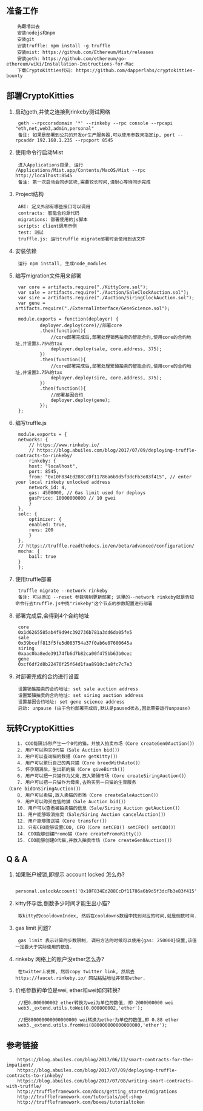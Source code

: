 准备工作
-----
        先翻墙出去
        安装nodejs和npm
        安装git
        安装truffle: npm install -g truffle
        安装mist: https://github.com/Ethereum/Mist/releases
        安装geth: https://github.com/ethereum/go-ethereum/wiki/Installation-Instructions-for-Mac
        下载CryptoKitties代码: https://github.com/dapperlabs/cryptokitties-bounty

部署CryptoKitties
-----
1. 启动geth,并使之连接到rinkeby测试网络

        geth --rpccorsdomain '*' --rinkeby --rpc console --rpcapi "eth,net,web3,admin,personal"
        备注: 如果是部署到公共的开发or生产服务器,可以使用参数来指定ip, port --rpcaddr 192.168.1.235 --rpcport 8545

2. 使用命令行启动Mist

        进入Applications目录, 运行 /Applications/Mist.app/Contents/MacOS/Mist --rpc http://localhost:8545
        备注: 第一次启动会同步区块,需要较长时间,请耐心等待同步完成

3. Project结构

        ABI: 定义外部有哪些接口可以调用
        contracts: 智能合约源代码
        migrations: 部署使用的js脚本
        scripts: client调用示例
        test: 测试
        truffle.js: 运行truffle migrate部署时会使用到该文件

4. 安装依赖

        运行 npm install, 生成node_modules

5. 编写migration文件用来部署

        var core = artifacts.require("./KittyCore.sol");
        var sale = artifacts.require("./Auction/SaleClockAuction.sol");
        var sire = artifacts.require("./Auction/SiringClockAuction.sol");
        var gene = artifacts.require("./ExternalInterface/GeneScience.sol");

        module.exports = function(deployer) {
                deployer.deploy(core)//部署core
                .then(function(){
                    //core部署完成后,部署处理销售拍卖的智能合约,使用core的合约地址,并设置3.75%的tax
                    deployer.deploy(sale, core.address, 375);
                })
                .then(function(){
                    //core部署完成后,部署处理繁殖拍卖的智能合约,使用core的合约地址,并设置3.75%的tax
                    deployer.deploy(sire, core.address, 375);
                })
                .then(function(){
                    //部署基因合约
                    deployer.deploy(gene);
                });
        };

6. 编写truffle.js

        module.exports = {
        networks: {
            // https://www.rinkeby.io/
            // https://blog.abuiles.com/blog/2017/07/09/deploying-truffle-contracts-to-rinkeby/
            rinkeby: {
            host: "localhost",
            port: 8545,
            from: "0x10F834Ed288CcDf11786a6b9d5f3dcFb3e83f415", // enter your local rinkeby unlocked address
            network_id: 4,
            gas: 4500000, // Gas limit used for deploys
            gasPrice: 10000000000 // 10 gwei
            }
        },
        solc: {
            optimizer: {
            enabled: true,
            runs: 200
            }
        },
        // https://truffle.readthedocs.io/en/beta/advanced/configuration/
        mocha: {
            bail: true
        }
        };

7. 使用truffle部署

        truffle migrate --network rinkeby
        备注: 可以添加 --reset 参数强制更新部署; 这里的--network rinkeby就是告知命令行去truffle.js中找"rinkeby"这个节点的参数配置进行部署

8. 部署完成后,会得到4个合约地址

        core
        0x1d6265585ab4f9d94c392736b781a3dd6da05fe5
        sale
        0x39bceff813f5fe5d083754a37f0ab6e07600645a
        siring
        0xaac0ba8ede39174fb6d7b82ca00f475bb63b0cec
        gene
        0xcf6df2d8b22470f25f64d1faa8910c3a8fc7c7e3

9. 对部署完成的合约进行设置

        设置销售拍卖的合约地址: set sale auction address
        设置繁殖拍卖的合约地址: set siring auction address
        设置基因合约地址: set gene science address
        启动: unpause (由于合约部署完成后,默认是paused状态,因此需要运行unpause)

玩转CryptoKitties
-----
        1. COO每隔15秒产生一个0代的猫，并放入拍卖市场（Core createGen0Auction()）
        2. 用户可以购买0代猫（Sale Auction bid()）
        3. 用户可以查询猫的数据（Core getKitty()）
        4. 用户可以繁衍自己的两只猫（Core breedWithAuto()）
        5. 怀孕期满后，生出新的猫（Core giveBirth()）
        6. 用户可以把一只猫作为父亲,放入繁殖市场（Core createSiringAuction()）
        7. 用户可以把一只猫作为母亲,去购买另一只猫的生育服务（Core bidOnSiringAuction()）
        8. 用户可以卖猫,放入卖猫的市场（Core createSaleAuction()）
        9. 用户可以购买在售的猫（Sale Auction bid()）
        10. 用户可以查看被拍卖猫的信息（Sale/Siring Auction getAuction()）
        11. 用户能够取消拍卖（Sale/Siring Auction cancelAuction()）
        12. 用户能够赠送猫（Core transfer()）
        13. 只有CEO能够设置COO, CFO（Core setCEO() setCFO() setCOO()）
        14. COO能够创建Promo猫（Core createPromoKitty()）
        15. COO能够创建0代猫,并放入拍卖市场（Core createGen0Auction()）

Q & A
-----
1. 如果账户被锁,即提示 account locked 怎么办?

        personal.unlockAccount('0x10F834Ed288CcDf11786a6b9d5f3dcFb3e83f415',"11111111",10000000)

2. kitty怀孕后,倒数多少时间才能生出小猫?

        取kitty的cooldownIndex, 然后在cooldowns数组中找到对应的时间,就是倒数时间.

3. gas limit 问题?

        gas limit 表示计算的步数限制, 调用方法的时候可以使用{gas: 250000}设置,该值一定要大于实际使用的数值.

4. rinkeby 网络上的账户没ether怎么办?

        在twitter上发推, 然后copy twitter link, 然后去 https://faucet.rinkeby.io/ 网站粘贴地址并领取ether.

5. 价格参数的单位是wei, ether和wei如何转换?

        //把0.000000002 ether转换为wei为单位的数值, 即 2000000000 wei
        web3._extend.utils.toWei(0.000000002,'ether');

        //把880000000000000000 wei转换为ether为单位的数值,即 0.88 ether
        web3._extend.utils.fromWei(880000000000000000,'ether');

参考链接
-----
        https://blog.abuiles.com/blog/2017/06/13/smart-contracts-for-the-impatient/
        https://blog.abuiles.com/blog/2017/07/09/deploying-truffle-contracts-to-rinkeby/
        https://blog.abuiles.com/blog/2017/07/08/writing-smart-contracts-with-truffle/
        http://truffleframework.com/docs/getting_started/migrations
        http://truffleframework.com/tutorials/pet-shop
        http://truffleframework.com/boxes/tutorialtoken
